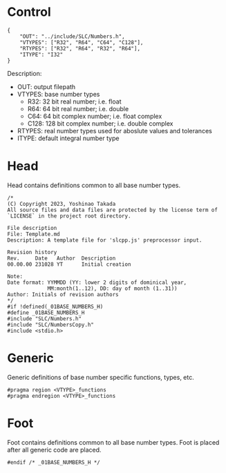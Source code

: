 # Control
```
{
    "OUT": "../include/SLC/Numbers.h",
    "VTYPES": ["R32", "R64", "C64", "C128"],
    "RTYPES": ["R32", "R64", "R32", "R64"],
    "ITYPE": "I32"
}
```
Description:
* OUT: output filepath
* VTYPES: base number types
    - R32: 32 bit real number; i.e. float
    - R64: 64 bit real number; i.e. double
    - C64: 64 bit complex number; i.e. float complex
    - C128: 128 bit complex number; i.e. double complex
* RTYPES: real number types used for aboslute values and tolerances
* ITYPE: default integral number type
# Head
Head contains definitions common to all base number types.
```
/*
(C) Copyright 2023, Yoshinao Takada
All source files and data files are protected by the license term of
`LICENSE` in the project root directory.

File description
File: Template.md
Description: A template file for 'slcpp.js' preprocessor input.

Revision history
Rev.     Date   Author  Description
00.00.00 231028 YT      Initial creation

Note:
Date format: YYMMDD (YY: lower 2 digits of dominical year, 
             MM:month(1..12), DD: day of month (1..31))
Author: Initials of revision authors
*/
#if !defined(_01BASE_NUMBERS_H)
#define _01BASE_NUMBERS_H
#include "SLC/Numbers.h"
#include "SLC/NumbersCopy.h"
#include <stdio.h>
```
# Generic
Generic definitions of base number specific functions, types, etc.
```
#pragma region <VTYPE>_functions
#pragma endregion <VTYPE>_functions
```
# Foot
Foot contains definitions common to all base number types.
Foot is placed after all generic code are placed.
```
#endif /* _01BASE_NUMBERS_H */
```
